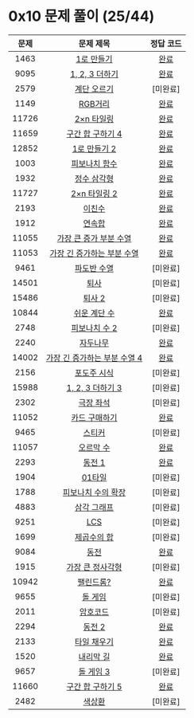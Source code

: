 # 0x10 문제 풀이 (25/44)

| 문제 | 문제 제목 | 정답 코드 |
| :--: | :--: | :--: |
| 1463 | [1로 만들기](https://www.acmicpc.net/problem/1463) | [완료](./solutions/1463.cpp) |
| 9095 | [1, 2, 3 더하기](https://www.acmicpc.net/problem/9095) | [완료](./solutions/9095.cpp) |
| 2579 | [계단 오르기](https://www.acmicpc.net/problem/2579) | [미완료] |
| 1149 | [RGB거리](https://www.acmicpc.net/problem/1149) | [완료](./solutions/1149.cpp) |
| 11726 | [2×n 타일링](https://www.acmicpc.net/problem/11726) | [완료](./solutions/11726.cpp) |
| 11659 | [구간 합 구하기 4](https://www.acmicpc.net/problem/11659) | [완료](./solutions/11659.cpp) |
| 12852 | [1로 만들기 2](https://www.acmicpc.net/problem/12852) | [완료](./solutions/12852.cpp) |
| 1003 | [피보나치 함수](https://www.acmicpc.net/problem/1003) | [완료](./solutions/1003.cpp) |
| 1932 | [정수 삼각형](https://www.acmicpc.net/problem/1932) | [완료](./solutions/1932.cpp) |
| 11727 | [2×n 타일링 2](https://www.acmicpc.net/problem/11727) | [완료](./solutions/11727.cpp) |
| 2193 | [이친수](https://www.acmicpc.net/problem/2193) | [완료](./solutions/2193.cpp) |
| 1912 | [연속합](https://www.acmicpc.net/problem/1912) | [완료](./solutions/1912.cpp) |
| 11055 | [가장 큰 증가 부분 수열](https://www.acmicpc.net/problem/11055) | [완료](./solutions/11055.cpp) |
| 11053 | [가장 긴 증가하는 부분 수열](https://www.acmicpc.net/problem/11053) | [완료](./solutions/11053.cpp) |
| 9461 | [파도반 수열](https://www.acmicpc.net/problem/9461) | [미완료] |
| 14501 | [퇴사](https://www.acmicpc.net/problem/14501) | [미완료] |
| 15486 | [퇴사 2](https://www.acmicpc.net/problem/15486) | [미완료] |
| 10844 | [쉬운 계단 수](https://www.acmicpc.net/problem/10844) | [완료](./solutions/10844.cpp) |
| 2748 | [피보나치 수 2](https://www.acmicpc.net/problem/2748) | [미완료] |
| 2240 | [자두나무](https://www.acmicpc.net/problem/2240) | [완료](./solutions/2240.cpp) |
| 14002 | [가장 긴 증가하는 부분 수열 4](https://www.acmicpc.net/problem/14002) | [완료](./solutions/14002.cpp) |
| 2156 | [포도주 시식](https://www.acmicpc.net/problem/2156) | [미완료] |
| 15988 | [1, 2, 3 더하기 3](https://www.acmicpc.net/problem/15988) | [미완료] |
| 2302 | [극장 좌석](https://www.acmicpc.net/problem/2302) | [미완료] |
| 11052 | [카드 구매하기](https://www.acmicpc.net/problem/11052) | [완료](./solutions/11052.cpp) |
| 9465 | [스티커](https://www.acmicpc.net/problem/9465) | [미완료] |
| 11057 | [오르막 수](https://www.acmicpc.net/problem/11057) | [완료](./solutions/11057.cpp) |
| 2293 | [동전 1](https://www.acmicpc.net/problem/2293) | [완료](./solutions/2293.cpp) |
| 1904 | [01타일](https://www.acmicpc.net/problem/1904) | [미완료] |
| 1788 | [피보나치 수의 확장](https://www.acmicpc.net/problem/1788) | [미완료] |
| 4883 | [삼각 그래프](https://www.acmicpc.net/problem/4883) | [미완료] |
| 9251 | [LCS](https://www.acmicpc.net/problem/9251) | [미완료] |
| 1699 | [제곱수의 합](https://www.acmicpc.net/problem/1699) | [미완료] |
| 9084 | [동전](https://www.acmicpc.net/problem/9084) | [완료](./solutions/9084.cpp) |
| 1915 | [가장 큰 정사각형](https://www.acmicpc.net/problem/1915) | [미완료] |
| 10942 | [팰린드롬?](https://www.acmicpc.net/problem/10942) | [완료](./solutions/10942.cpp) |
| 9655 | [돌 게임](https://www.acmicpc.net/problem/9655) | [미완료] |
| 2011 | [암호코드](https://www.acmicpc.net/problem/2011) | [미완료] |
| 2294 | [동전 2](https://www.acmicpc.net/problem/2294) | [완료](./solutions/2294.cpp) |
| 2133 | [타일 채우기](https://www.acmicpc.net/problem/2133) | [완료](./solutions/2133.cpp) |
| 1520 | [내리막 길](https://www.acmicpc.net/problem/1520) | [완료](./solutions/1520.cpp) |
| 9657 | [돌 게임 3](https://www.acmicpc.net/problem/9657) | [미완료] |
| 11660 | [구간 합 구하기 5](https://www.acmicpc.net/problem/11660) | [완료](./solutions/11660.cpp) |
| 2482 | [색상환](https://www.acmicpc.net/problem/2482) | [미완료] |
